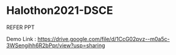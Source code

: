 # Halothon2021-DSCE

REFER PPT

Demo Link : https://drive.google.com/file/d/1CcG02pvz--m0a5c-3WSengihh6R2bPpr/view?usp=sharing
